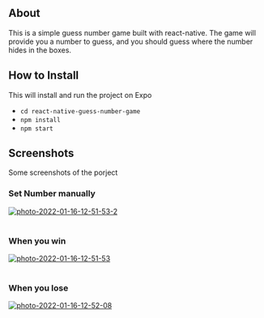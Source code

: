 ## About

This is a simple guess number game built with react-native. The game will provide you a number to guess, and you should guess where the number hides in the boxes.

## How to Install

This will install and run the project on Expo

- `cd react-native-guess-number-game`
- `npm install`
- `npm start`

## Screenshots

Some screenshots of the porject

### Set Number manually

<a href="https://postimg.cc/N2Q0PKCF" target="_blank"><img src="https://i.postimg.cc/tJxVJPh3/photo-2022-01-16-12-51-53-2.jpg" alt="photo-2022-01-16-12-51-53-2"/></a><br/><br/>

### When you win

<a href="https://postimg.cc/gXFj8Svv" target="_blank"><img src="https://i.postimg.cc/d1DCMg3S/photo-2022-01-16-12-51-53.jpg" alt="photo-2022-01-16-12-51-53"/></a><br/><br/>

### When you lose

<a href="https://postimg.cc/R67FR7R2" target="_blank"><img src="https://i.postimg.cc/G2Nybzs3/photo-2022-01-16-12-52-08.jpg" alt="photo-2022-01-16-12-52-08"/></a><br/><br/>
